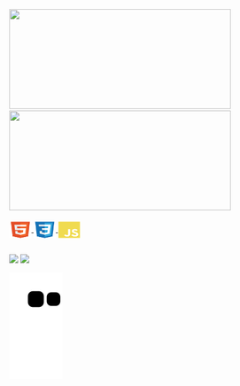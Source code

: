 <div >
  <a href="https://github.com/jonathannrocha">
  <img height="180em" width="400px" src="https://github-readme-stats.vercel.app/api?username=jonathannrocha&show_icons=true&theme=dark&include_all_commits=true&count_private=true"/>
  <img height="180em" width="400px" src="https://github-readme-stats.vercel.app/api/top-langs/?username=jonathannrocha&layout=compact&langs_count=7&theme=dark"/>
</div>
  
<div style="display: inline_block"><br>
 
<img align="center" alt="jonathan-HTML" height="30" width="40" src="https://raw.githubusercontent.com/devicons/devicon/master/icons/html5/html5-original.svg">
  <img align="center" alt="jonathan-CSS" height="30" width="40" src="https://raw.githubusercontent.com/devicons/devicon/master/icons/css3/css3-original.svg">
   <img align="center" alt="jonathan-Js" height="30" width="40" src="https://raw.githubusercontent.com/devicons/devicon/master/icons/javascript/javascript-plain.svg"> 

</div>
  
  ##
 
<div > 
   <a href = "jonathansantanarocha27@gmail.com"><img src="https://img.shields.io/badge/-Gmail-%23333?style=for-the-badge&logo=gmail&logoColor=white" target="_blank"></a>
   <a href="https://www.linkedin.com/in/jonathan-santana-69542a180/ target="_blank"><img src="https://img.shields.io/badge/-LinkedIn-%230077B5?style=for-the-badge&logo=linkedin&logoColor=white" target="_blank"></a> 
 
 ![Snake animation](https://github.com/jonathannrocha/jonathannrocha/blob/output/github-contribution-grid-snake.svg)
 
</div> 

